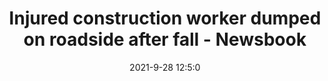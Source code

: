---
"title": "Injured construction worker dumped on roadside after fall - Newsbook"
"date": "2021-9-28 12:5:0"
"feed_name": "GOOGLENEWSCONSTRUCTION"
"feed_website": "https://news.google.com/search?q=construction%2Bincident&hl=en-US&gl=US&ceid=US:en"
"feed_rss": "https://news.google.com/rss/search?q=construction%2Bincident&hl=en-US&gl=US&ceid=US:en"
"link": "https://newsbook.com.mt/en/injured-construction-worker-dumped-on-roadside-after-fall/"
"source": "{'href': 'https://newsbook.com.mt', 'title': 'Newsbook'}"
"file": "_posts/2021-1-1-1d81b168299aaa479ec98206cd11a7aba3b7c2d3.md"
"accident": "1"
"drilling": "0"
"dead": "0"
"injured": "0"
"arrested": "0"
"where": "unknown site"
"place": "unknown place"
---